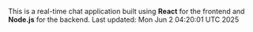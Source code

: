This is a real-time chat application built using **React** for the frontend and **Node.js** for the backend.
Last updated: Mon Jun  2 04:20:01 UTC 2025
